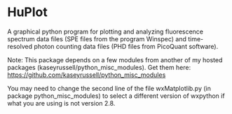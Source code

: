 HuPlot
======

A graphical python program for plotting and analyzing fluorescence spectrum data files (SPE files from the program Winspec) and time-resolved photon counting data files (PHD files from PicoQuant software).


Note: This package depends on a few modules from another of my hosted packages (kaseyrussell/python_misc_modules).
Get them here: https://github.com/kaseyrussell/python_misc_modules

You may need to change the second line of the file wxMatplotlib.py (in package python_misc_modules) to select a different version of wxpython if what you are using is not version 2.8.
